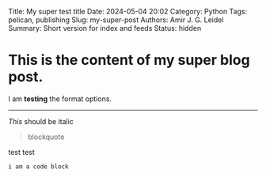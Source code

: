Title: My super test title
Date: 2024-05-04 20:02
Category: Python
Tags: pelican, publishing
Slug: my-super-post
Authors: Amir J. G. Leidel
Summary: Short version for index and feeds
Status: hidden

# This is the content of my super blog post.

I am **testing** the format options.

---

*This* should be italic

> blockquote

test test

```
i am a code block
```

